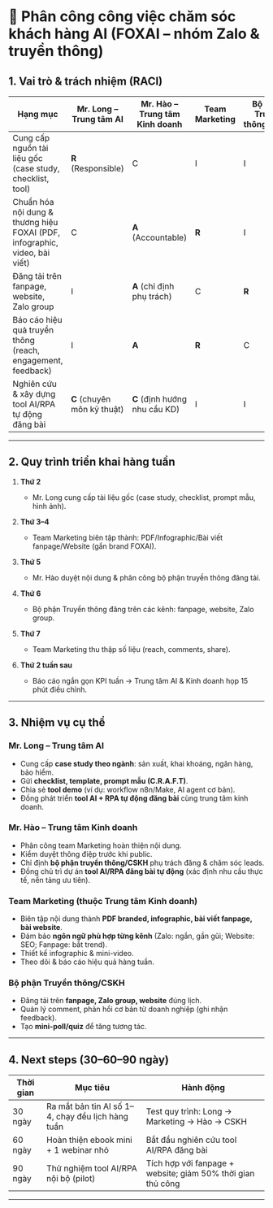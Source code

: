 # 📌 Phân công công việc chăm sóc khách hàng AI (FOXAI – nhóm Zalo & truyền thông)

## 1. Vai trò & trách nhiệm (RACI)

| Hạng mục                                                                   | Mr. Long – Trung tâm AI     | Mr. Hào – Trung tâm Kinh doanh | Team Marketing | Bộ phận Truyền thông/CSKH |
| -------------------------------------------------------------------------- | --------------------------- | ------------------------------ | -------------- | ------------------------- |
| Cung cấp nguồn tài liệu gốc (case study, checklist, tool)                  | **R** (Responsible)         | C                              | I              | I                         |
| Chuẩn hóa nội dung & thương hiệu FOXAI (PDF, infographic, video, bài viết) | C                           | **A** (Accountable)            | **R**          | I                         |
| Đăng tải trên fanpage, website, Zalo group                                 | I                           | **A** (chỉ định phụ trách)     | C              | **R**                     |
| Báo cáo hiệu quả truyền thông (reach, engagement, feedback)                | I                           | **A**                          | **R**          | C                         |
| Nghiên cứu & xây dựng tool AI/RPA tự động đăng bài                         | **C** (chuyên môn kỹ thuật) | **C** (định hướng nhu cầu KD)  | I              | I                         |

---

## 2. Quy trình triển khai hàng tuần

1. **Thứ 2**

   * Mr. Long cung cấp tài liệu gốc (case study, checklist, prompt mẫu, hình ảnh).
2. **Thứ 3–4**

   * Team Marketing biên tập thành: PDF/Infographic/Bài viết fanpage/Website (gắn brand FOXAI).
3. **Thứ 5**

   * Mr. Hào duyệt nội dung & phân công bộ phận truyền thông đăng tải.
4. **Thứ 6**

   * Bộ phận Truyền thông đăng trên các kênh: fanpage, website, Zalo group.
5. **Thứ 7**

   * Team Marketing thu thập số liệu (reach, comments, share).
6. **Thứ 2 tuần sau**

   * Báo cáo ngắn gọn KPI tuần → Trung tâm AI & Kinh doanh họp 15 phút điều chỉnh.

---

## 3. Nhiệm vụ cụ thể

### Mr. Long – Trung tâm AI

* Cung cấp **case study theo ngành**: sản xuất, khai khoáng, ngân hàng, bảo hiểm.
* Gửi **checklist, template, prompt mẫu (C.R.A.F.T)**.
* Chia sẻ **tool demo** (ví dụ: workflow n8n/Make, AI agent cơ bản).
* Đồng phát triển **tool AI + RPA tự động đăng bài** cùng trung tâm kinh doanh.

### Mr. Hào – Trung tâm Kinh doanh

* Phân công team Marketing hoàn thiện nội dung.
* Kiểm duyệt thông điệp trước khi public.
* Chỉ định **bộ phận truyền thông/CSKH** phụ trách đăng & chăm sóc leads.
* Đồng chủ trì dự án **tool AI/RPA đăng bài tự động** (xác định nhu cầu thực tế, nền tảng ưu tiên).

### Team Marketing (thuộc Trung tâm Kinh doanh)

* Biên tập nội dung thành **PDF branded, infographic, bài viết fanpage, bài website**.
* Đảm bảo **ngôn ngữ phù hợp từng kênh** (Zalo: ngắn, gần gũi; Website: SEO; Fanpage: bắt trend).
* Thiết kế infographic & mini-video.
* Theo dõi & báo cáo hiệu quả hàng tuần.

### Bộ phận Truyền thông/CSKH

* Đăng tải trên **fanpage, Zalo group, website** đúng lịch.
* Quản lý comment, phản hồi cơ bản từ doanh nghiệp (ghi nhận feedback).
* Tạo **mini-poll/quiz** để tăng tương tác.

---

## 4. Next steps (30–60–90 ngày)

| Thời gian | Mục tiêu                                          | Hành động                                                   |
| --------- | ------------------------------------------------- | ----------------------------------------------------------- |
| 30 ngày   | Ra mắt bản tin AI số 1–4, chạy đều lịch hàng tuần | Test quy trình: Long → Marketing → Hào → CSKH               |
| 60 ngày   | Hoàn thiện ebook mini + 1 webinar nhỏ             | Bắt đầu nghiên cứu tool AI/RPA đăng bài                     |
| 90 ngày   | Thử nghiệm tool AI/RPA nội bộ (pilot)             | Tích hợp với fanpage + website; giảm 50% thời gian thủ công |

---

